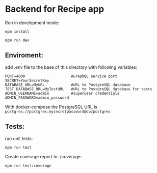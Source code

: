 # Backend for Recipe app

Run in development mode:
```
npm install

npm run dev
```

## Enviroment:

add .env file to the base of this directory with following variables:
```
PORT=4000                     #GraphQL service port
SECRET=YourSecretKey
DATABASE_URL=MyURL            #URL to PostgreSQL database
TEST_DATABASE_URL=MyTestURL   #URL to PostgreSQL database for tests
ADMIN_USERNAME=admin          #superuser credentials
ADMIN_PASSWORD=admin_password
```
With docker-compose the PostgreSQL URL is `postgres://postgres:mysecretpassword@db/postgres`


## Tests:

run unit tests:
```
npm run test
```
Create coverage report to ./coverage:
```
npm run test:coverage
```